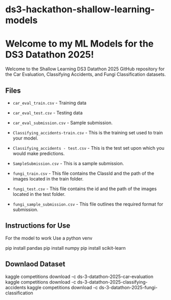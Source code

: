 # ds3-hackathon-shallow-learning-models

# Welcome to my ML Models for the DS3 Datathon 2025!

Welcome to the Shallow Learning DS3 Datathon 2025 GitHub repository for the Car Evaluation, Classifying Accidents, and Fungi Classification datasets.
## Files

- `car_eval_train.csv` - Training data
- `car_eval_test.csv` - Testing data
- `car_eval_submission.csv` - Sample submission.

- `Classifying_accidents-train.csv` - This is the training set used to train your model.
- `Classifying_accidents - test.csv` - This is the test set upon which you would make predictions.
- `SampleSubmission.csv` - This is a sample submission.

- `fungi_train.csv` - This file contains the ClassId and the path of the images located in the train folder.
- `fungi_test.csv` - This file contains the id and the path of the images located in the test folder.
- `fungi_sample_submission.csv` - This file outlines the required format for submission.


## Instructions for Use

For the model to work
Use a python venv

pip install pandas
pip install numpy
pip install scikit-learn

## Downlaod Dataset
kaggle competitions download -c ds-3-datathon-2025-car-evaluation
kaggle competitions download -c ds-3-datathon-2025-classifying-accidents
kaggle competitions download -c ds-3-datathon-2025-fungi-classification
